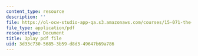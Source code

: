 ```yaml
---
content_type: resource
description: ''
file: https://ol-ocw-studio-app-qa.s3.amazonaws.com/courses/15-071-the-analytics-edge-spring-2017/3d33c73056853b59d8d349647b69a786_cllmFIIbzrc.pdf
file_type: application/pdf
resourcetype: Document
title: 3play pdf file
uid: 3d33c730-5685-3b59-d8d3-49647b69a786
---
```

